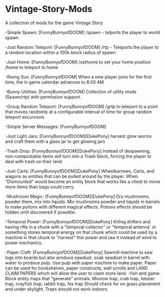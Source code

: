 # Vintage-Story-Mods
A collection of mods for the game Vintage Story

-Simple Spawn: [FunnyBunnyofDOOM]
  /spawn - telports the player to world spawn
  
-Just Random Teleport: [FunnyBunnyofDOOM]
  /rtp - Teleports the player to a random location within a 100k block radius of spawn
  
-Just Home: [FunnyBunnyofDOOM]
  /sethome to set your home position /home to teleport to home
  
-Rising Sun: [FunnyBunnyofDOOM]
  When a new player joins for the first time, the in game calendar advances to 8:00 AM

-Bunny Utilities: [FunnyBunnyofDOOM]
  Collection of utility mods (Spawn/rtp) with permission support.

-Group Random Teleport: [FunnyBunnyofDOOM]
    /grtp to teleport to a point that moves randomly at a configurable interval of time for group random teleport excursions
  
-Simple Server Messages: [FunnyBunnyofDOOM]

-Just Light Jars: [FunnyBunnyofDOOM][DukePony]
  harvest glow worms and craft them with a glass jar to get glowing jars
  

-Trash Drop: [FunnyBunnyofDOOM][DukePony]
	Instead of despawning, non-compostable items will turn into a Trash block, forcing the player to deal with trash on their land.

-Just Carts: [FunnyBunnyofDOOM][DukePony]
	Wheelbarrows, Carts, and wagons as entities that can be pulled around by the player. When "Dismounted" would become an entity block that works like a chest to move more items than bags could carry. 

-Mushroom Magic: [FunnyBunnyofDOOM][DukePony]
	Dry mushrooms, powder them, mix into liquids. Mix mushrooms powder and liquids in barrels to make potions with different magical effects. Potions effects should be hidden until discovered if possible.

-Temporal Power: [FunnyBunnyofDOOM][DukePony]
	Killing drifters and having rifts in a chunk with a "temporal collector" or "temporal antenna' or something stores temporal energy on that chunk which could be used by a machine in that chunk to "harvest" this power and use it instead of wind to power mechanics.   

-Paper Craft: [FunnyBunnyofDOOM][DukePony]
	Sawmill machine to saw logs into boards but also produce sawdust. soak sawdust in barrel with water to produce pulp. Use pulp with paper machine to make paper. Paper can be used for bookshelves, paper constructs, wall scrolls and LAND CLAIM PAPERS which will allow the user to claim more land.
-fish and game:
        Block entity traps that "generate" animals. Minnow trap, crab trap, lobster trap, crayfish trap, rabbit trap, fox trap
        Should check for on grass placement and under skylight. Traps should not work indoors. 
